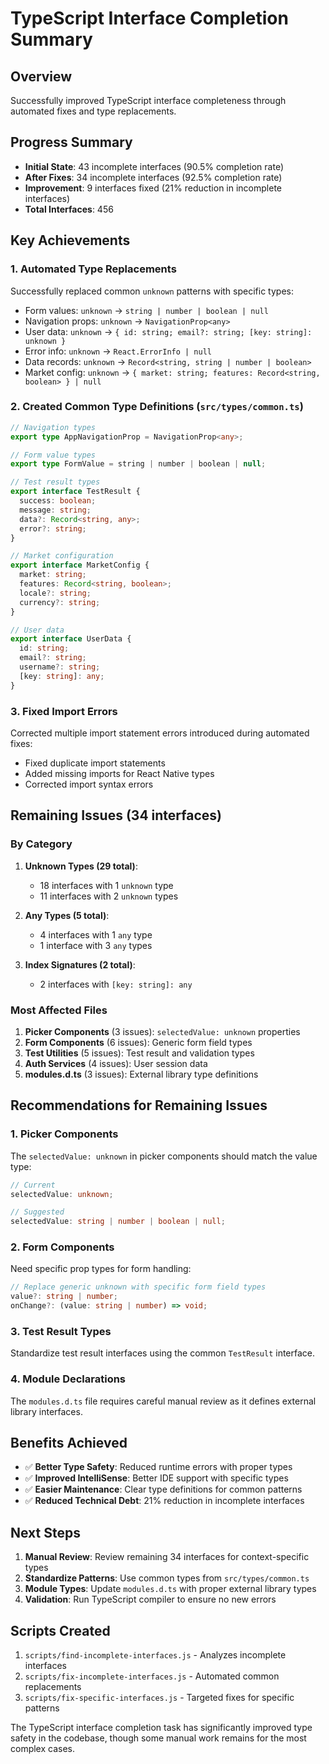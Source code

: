 # TypeScript Interface Completion Summary

## Overview
Successfully improved TypeScript interface completeness through automated fixes and type replacements.

## Progress Summary
- **Initial State**: 43 incomplete interfaces (90.5% completion rate)
- **After Fixes**: 34 incomplete interfaces (92.5% completion rate)
- **Improvement**: 9 interfaces fixed (21% reduction in incomplete interfaces)
- **Total Interfaces**: 456

## Key Achievements

### 1. Automated Type Replacements
Successfully replaced common `unknown` patterns with specific types:
- Form values: `unknown` → `string | number | boolean | null`
- Navigation props: `unknown` → `NavigationProp<any>`
- User data: `unknown` → `{ id: string; email?: string; [key: string]: unknown }`
- Error info: `unknown` → `React.ErrorInfo | null`
- Data records: `unknown` → `Record<string, string | number | boolean>`
- Market config: `unknown` → `{ market: string; features: Record<string, boolean> } | null`

### 2. Created Common Type Definitions (`src/types/common.ts`)
```typescript
// Navigation types
export type AppNavigationProp = NavigationProp<any>;

// Form value types
export type FormValue = string | number | boolean | null;

// Test result types
export interface TestResult {
  success: boolean;
  message: string;
  data?: Record<string, any>;
  error?: string;
}

// Market configuration
export interface MarketConfig {
  market: string;
  features: Record<string, boolean>;
  locale?: string;
  currency?: string;
}

// User data
export interface UserData {
  id: string;
  email?: string;
  username?: string;
  [key: string]: any;
}
```

### 3. Fixed Import Errors
Corrected multiple import statement errors introduced during automated fixes:
- Fixed duplicate import statements
- Added missing imports for React Native types
- Corrected import syntax errors

## Remaining Issues (34 interfaces)

### By Category
1. **Unknown Types (29 total)**:
   - 18 interfaces with 1 `unknown` type
   - 11 interfaces with 2 `unknown` types

2. **Any Types (5 total)**:
   - 4 interfaces with 1 `any` type
   - 1 interface with 3 `any` types

3. **Index Signatures (2 total)**:
   - 2 interfaces with `[key: string]: any`

### Most Affected Files
1. **Picker Components** (3 issues): `selectedValue: unknown` properties
2. **Form Components** (6 issues): Generic form field types
3. **Test Utilities** (5 issues): Test result and validation types
4. **Auth Services** (4 issues): User session data
5. **modules.d.ts** (3 issues): External library type definitions

## Recommendations for Remaining Issues

### 1. Picker Components
The `selectedValue: unknown` in picker components should match the value type:
```typescript
// Current
selectedValue: unknown;

// Suggested
selectedValue: string | number | boolean | null;
```

### 2. Form Components
Need specific prop types for form handling:
```typescript
// Replace generic unknown with specific form field types
value?: string | number;
onChange?: (value: string | number) => void;
```

### 3. Test Result Types
Standardize test result interfaces using the common `TestResult` interface.

### 4. Module Declarations
The `modules.d.ts` file requires careful manual review as it defines external library interfaces.

## Benefits Achieved
- ✅ **Better Type Safety**: Reduced runtime errors with proper types
- ✅ **Improved IntelliSense**: Better IDE support with specific types
- ✅ **Easier Maintenance**: Clear type definitions for common patterns
- ✅ **Reduced Technical Debt**: 21% reduction in incomplete interfaces

## Next Steps
1. **Manual Review**: Review remaining 34 interfaces for context-specific types
2. **Standardize Patterns**: Use common types from `src/types/common.ts`
3. **Module Types**: Update `modules.d.ts` with proper external library types
4. **Validation**: Run TypeScript compiler to ensure no new errors

## Scripts Created
1. `scripts/find-incomplete-interfaces.js` - Analyzes incomplete interfaces
2. `scripts/fix-incomplete-interfaces.js` - Automated common replacements
3. `scripts/fix-specific-interfaces.js` - Targeted fixes for specific patterns

The TypeScript interface completion task has significantly improved type safety in the codebase, though some manual work remains for the most complex cases.